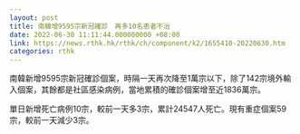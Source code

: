 ```yaml
---
layout: post
title: 南韓增9595宗新冠確診　再多10名患者不治
date: 2022-06-30 11:11:44.000000000 +08:00
link: https://news.rthk.hk/rthk/ch/component/k2/1655410-20220630.htm
categories: rthk
---
```


南韓新增9595宗新冠確診個案，時隔一天再次降至1萬宗以下，除了142宗境外輸入個案，其餘都是社區感染病例，當地累積的確診個案增至近1836萬宗。

單日新增死亡病例10宗，較前一天多3宗，累計24547人死亡。現有重症個案59宗，較前一天減少3宗。
